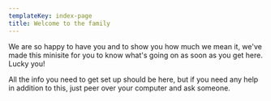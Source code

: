 ```yaml
---
templateKey: index-page
title: Welcome to the family
---
```

We are so happy to have you and to show you how much we mean it, we've made this minisite for you to know what's going on as soon as you get here. Lucky you!

All the info you need to get set up should be here, but if you need any help in addition to this, just peer over your computer and ask someone.
